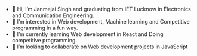 - 👋 Hi, I’m Janmejai Singh and graduating from IET Lucknow in Electronics and Communication Engineering. 
- 👀 I’m interested in Web development, Machine learning and Competitive programming in a fun way. 
- 🌱 I’m currently learning Web development in React and Doing competitive programming. 
- 💞️ I’m looking to collaborate on Web development projects in JavaScript

<!---
blackpanther-95/blackpanther-95 is a ✨ special ✨ repository because its `README.md` (this file) appears on your GitHub profile.
You can click the Preview link to take a look at your changes.
--->
